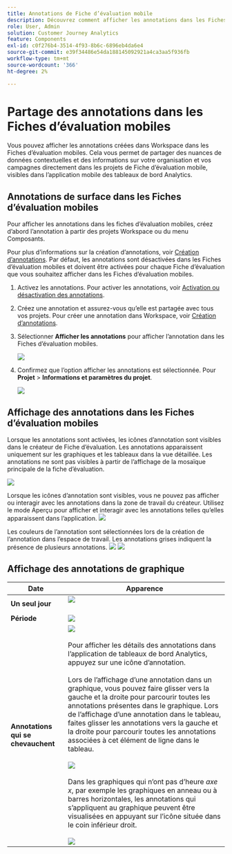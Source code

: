 ```yaml
---
title: Annotations de Fiche d’évaluation mobile
description: Découvrez comment afficher les annotations dans les Fiches d’évaluation mobiles.
role: User, Admin
solution: Customer Journey Analytics
feature: Components
exl-id: c0f276b4-3514-4f93-8b6c-6896eb4da6e4
source-git-commit: e39f34486e54da188145092921a4ca3aa5f936fb
workflow-type: tm+mt
source-wordcount: '366'
ht-degree: 2%

---
```



# Partage des annotations dans les Fiches d’évaluation mobiles

Vous pouvez afficher les annotations créées dans Workspace dans les Fiches d’évaluation mobiles. Cela vous permet de partager des nuances de données contextuelles et des informations sur votre organisation et vos campagnes directement dans les projets de Fiche d’évaluation mobile, visibles dans l’application mobile des tableaux de bord Analytics.

## Annotations de surface dans les Fiches d’évaluation mobiles

Pour afficher les annotations dans les fiches d’évaluation mobiles, créez d’abord l’annotation à partir des projets Workspace ou du menu Composants.

Pour plus d’informations sur la création d’annotations, voir [Création d’annotations](create-annotations.md). Par défaut, les annotations sont désactivées dans les Fiches d’évaluation mobiles et doivent être activées pour chaque Fiche d’évaluation que vous souhaitez afficher dans les Fiches d’évaluation mobiles.

1. Activez les annotations. Pour activer les annotations, voir [Activation ou désactivation des annotations](overview.md#annotations-on-off).

1. Créez une annotation et assurez-vous qu’elle est partagée avec tous vos projets. Pour créer une annotation dans Workspace, voir [Création d’annotations](create-annotations.md).

1. Sélectionner **Afficher les annotations** pour afficher l’annotation dans les Fiches d’évaluation mobiles.

   ![](assets/show-annotations.png)

1. Confirmez que l’option afficher les annotations est sélectionnée. Pour **Projet** > **Informations et paramètres du projet**.

   ![](assets/project-info-settings.png)

## Affichage des annotations dans les Fiches d’évaluation mobiles

Lorsque les annotations sont activées, les icônes d’annotation sont visibles dans le créateur de Fiche d’évaluation. Les annotations apparaissent uniquement sur les graphiques et les tableaux dans la vue détaillée. Les annotations ne sont pas visibles à partir de l’affichage de la mosaïque principale de la fiche d’évaluation.

![](assets/view-annotations.png)

Lorsque les icônes d’annotation sont visibles, vous ne pouvez pas afficher ou interagir avec les annotations dans la zone de travail du créateur. Utilisez le mode Aperçu pour afficher et interagir avec les annotations telles qu’elles apparaissent dans l’application. ![](assets/preview-icon.png)

Les couleurs de l’annotation sont sélectionnées lors de la création de l’annotation dans l’espace de travail. Les annotations grises indiquent la présence de plusieurs annotations. ![](assets/gray-annotations1.png) ![](assets/gray-annotations2.png)

## Affichage des annotations de graphique

| Date | Apparence |
| --- | --- |
| **Un seul jour** | ![](assets/single-day-mobile-annotations.png)<br></br> |
| **Période** | ![](assets/date-range.png) |
| **Annotations qui se chevauchent** | ![](assets/overlapping-annotations.png)<br></br>Pour afficher les détails des annotations dans l’application de tableaux de bord Analytics, appuyez sur une icône d’annotation. <br></br>Lors de l’affichage d’une annotation dans un graphique, vous pouvez faire glisser vers la gauche et la droite pour parcourir toutes les annotations présentes dans le graphique. Lors de l’affichage d’une annotation dans le tableau, faites glisser les annotations vers la gauche et la droite pour parcourir toutes les annotations associées à cet élément de ligne dans le tableau. <br></br>![](assets/swipe-multiple-annotations.png) <br></br>Dans les graphiques qui n’ont pas d’heure *axe x*, par exemple les graphiques en anneau ou à barres horizontales, les annotations qui s’appliquent au graphique peuvent être visualisées en appuyant sur l’icône située dans le coin inférieur droit.<br></br> ![](assets/charts-without-timebase.png) |
